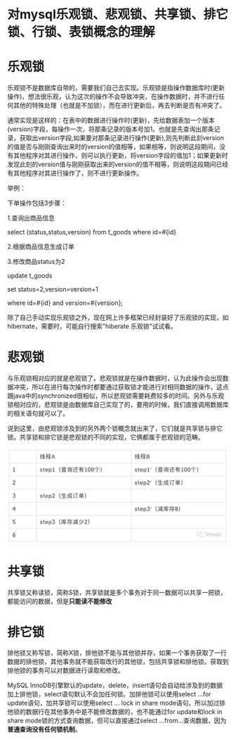 # 对mysql乐观锁、悲观锁、共享锁、排它锁、行锁、表锁概念的理解
# 乐观锁
乐观锁不是数据库自带的，需要我们自己去实现。乐观锁是指操作数据库时(更新操作)，想法很乐观，认为这次的操作不会导致冲突，在操作数据时，并不进行任何其他的特殊处理（也就是不加锁），而在进行更新后，再去判断是否有冲突了。

通常实现是这样的：在表中的数据进行操作时(更新)，先给数据表加一个版本(version)字段，每操作一次，将那条记录的版本号加1。也就是先查询出那条记录，获取出version字段,如果要对那条记录进行操作(更新),则先判断此刻version的值是否与刚刚查询出来时的version的值相等，如果相等，则说明这段期间，没有其他程序对其进行操作，则可以执行更新，将version字段的值加1；如果更新时发现此刻的version值与刚刚获取出来的version的值不相等，则说明这段期间已经有其他程序对其进行操作了，则不进行更新操作。

举例：

下单操作包括3步骤：

1.查询出商品信息

select (status,status,version) from t\_goods where id=#{id}

2.根据商品信息生成订单

3.修改商品status为2

update t\_goods 

set status=2,version=version+1

where id=#{id} and version=#{version};

除了自己手动实现乐观锁之外，现在网上许多框架已经封装好了乐观锁的实现，如hibernate，需要时，可能自行搜索"hiberate 乐观锁"试试看。

# 悲观锁
与乐观锁相对应的就是悲观锁了。悲观锁就是在操作数据时，认为此操作会出现数据冲突，所以在进行每次操作时都要通过获取锁才能进行对相同数据的操作，这点跟java中的synchronized很相似，所以悲观锁需要耗费较多的时间。另外与乐观锁相对应的，悲观锁是由数据库自己实现了的，要用的时候，我们直接调用数据库的相关语句就可以了。

说到这里，由悲观锁涉及到的另外两个锁概念就出来了，它们就是共享锁与排它锁。共享锁和排它锁是悲观锁的不同的实现，它俩都属于悲观锁的范畴。

![image](images/APdgN_w3qHJX3Fqoy1wvN_ZFwWU3crP7Ls2yfvhEUOE.webp)

# 共享锁
共享锁又称读锁，简称S锁，共享锁就是多个事务对于同一数据可以共享一把锁，都能访问的数据，但是**只能读不能修改**

# 排它锁
排他锁又称写锁，简称X锁，排他锁不能与其他锁并存，如果一个事务获取了一行数据的排他锁，其他事务就不能获取改行的其他锁，包括共享锁和排他锁。获取到排他锁的事务可以对数据进行读取和修改。

MySQL InnoDB引擎默认的update，delete，insert语句会自动给涉及到的数据加上排他锁，select语句默认不会加任何锁。加排他锁可以使用select ...for update语句，加共享锁可以使用select ... lock in share mode语句。所以加过排他锁的数据行在其他事务中是不能修改数据的，也不能通过for update和lock in share mode锁的方式查询数据，但可以直接通过select ...from...查询数据，因为**普通查询没有任何锁机制**。

